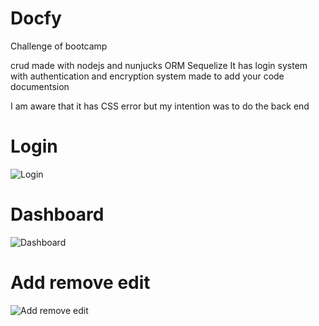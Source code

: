 # Docfy
Challenge of bootcamp 

crud made with nodejs and nunjucks ORM Sequelize
It has login system with authentication and encryption
system made to add your code documentsion

I am aware that it has CSS error but my intention was to do the back end


# Login

![Login](http://i68.tinypic.com/331fy1w.png)

# Dashboard

![Dashboard](http://i67.tinypic.com/14xysmu.png)


# Add remove edit

![Add remove edit](http://i63.tinypic.com/25f7tc4.jpg)
